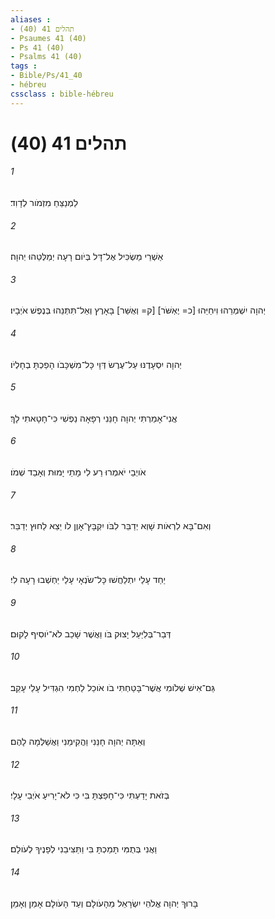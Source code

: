 ```yaml
---
aliases : 
- תהלים 41 (40)
- Psaumes 41 (40)
- Ps 41 (40)
- Psalms 41 (40)
tags : 
- Bible/Ps/41_40
- hébreu
cssclass : bible-hébreu
---
```


# תהלים 41 (40)

###### 1
לַמְנַצֵּחַ מִזְמֹור לְדָוִד׃
###### 2
אַשְׁרֵי מַשְׂכִּיל אֶל־דָּל בְּיֹום רָעָה יְמַלְּטֵהוּ יְהוָה׃
###### 3
יְהוָה יִשְׁמְרֵהוּ וִיחַיֵּהוּ [כ= יֶאְשֹּׁר] [ק= וְאֻשַּׁר] בָּאָרֶץ וְאַל־תִּתְּנֵהוּ בְּנֶפֶשׁ אֹיְבָיו׃
###### 4
יְהוָה יִסְעָדֶנּוּ עַל־עֶרֶשׂ דְּוָי כָּל־מִשְׁכָּבֹו הָפַכְתָּ בְחָלְיֹו׃
###### 5
אֲנִי־אָמַרְתִּי יְהוָה חָנֵּנִי רְפָאָה נַפְשִׁי כִּי־חָטָאתִי לָךְ׃
###### 6
אֹויְבַי יֹאמְרוּ רַע לִי מָתַי יָמוּת וְאָבַד שְׁמֹו׃
###### 7
וְאִם־בָּא לִרְאֹות שָׁוְא יְדַבֵּר לִבֹּו יִקְבָּץ־אָוֶן לֹו יֵצֵא לַחוּץ יְדַבֵּר׃
###### 8
יַחַד עָלַי יִתְלַחֲשׁוּ כָּל־שֹׂנְאָי עָלַי יַחְשְׁבוּ רָעָה לִי׃
###### 9
דְּבַר־בְּלִיַּעַל יָצוּק בֹּו וַאֲשֶׁר שָׁכַב לֹא־יֹוסִיף לָקוּם׃
###### 10
גַּם־אִישׁ שְׁלֹומִי אֲשֶׁר־בָּטַחְתִּי בֹו אֹוכֵל לַחְמִי הִגְדִּיל עָלַי עָקֵב׃
###### 11
וְאַתָּה יְהוָה חָנֵּנִי וַהֲקִימֵנִי וַאֲשַׁלְּמָה לָהֶם׃
###### 12
בְּזֹאת יָדַעְתִּי כִּי־חָפַצְתָּ בִּי כִּי לֹא־יָרִיעַ אֹיְבִי עָלָי׃
###### 13
וַאֲנִי בְּתֻמִּי תָּמַכְתָּ בִּי וַתַּצִּיבֵנִי לְפָנֶיךָ לְעֹולָם׃
###### 14
בָּרוּךְ יְהוָה אֱלֹהֵי יִשְׂרָאֵל מֵהָעֹולָם וְעַד הָעֹולָם אָמֵן וְאָמֵן׃

